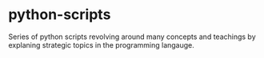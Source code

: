 # python-scripts
Series of python scripts revolving around many concepts and teachings by explaning strategic topics in the programming langauge.
